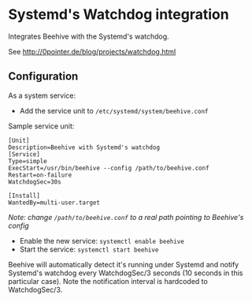 # Systemd's Watchdog integration

Integrates Beehive with the Systemd's watchdog.

See http://0pointer.de/blog/projects/watchdog.html

## Configuration

As a system service:

* Add the service unit to `/etc/systemd/system/beehive.conf`

Sample service unit:

```
[Unit]
Description=Beehive with Systemd's watchdog
[Service]
Type=simple
ExecStart=/usr/bin/beehive --config /path/to/beehive.conf
Restart=on-failure
WatchdogSec=30s

[Install]
WantedBy=multi-user.target
```
*Note: change `/path/to/beehive.conf` to a real path pointing to Beehive's config*

* Enable the new service: `systemctl enable beehive`
* Start the service: `systemctl start beehive`

Beehive will automatically detect it's running under Systemd and notify Systemd's watchdog every WatchdogSec/3 seconds (10 seconds in this particular case). Note the notification interval is hardcoded to WatchdogSec/3.